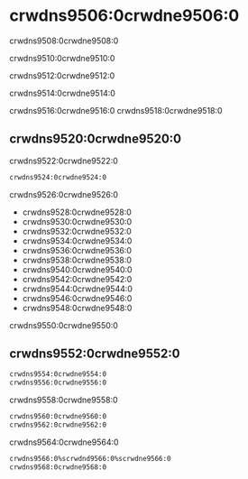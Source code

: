 <a name="utils-clickhouse-local"></a>

# crwdns9506:0crwdne9506:0

crwdns9508:0crwdne9508:0

crwdns9510:0crwdne9510:0

crwdns9512:0crwdne9512:0

crwdns9514:0crwdne9514:0

crwdns9516:0crwdne9516:0 crwdns9518:0crwdne9518:0

## crwdns9520:0crwdne9520:0

crwdns9522:0crwdne9522:0

```bash
crwdns9524:0crwdne9524:0
```

crwdns9526:0crwdne9526:0

- crwdns9528:0crwdne9528:0
- crwdns9530:0crwdne9530:0
- crwdns9532:0crwdne9532:0
- crwdns9534:0crwdne9534:0
- crwdns9536:0crwdne9536:0
- crwdns9538:0crwdne9538:0
- crwdns9540:0crwdne9540:0
- crwdns9542:0crwdne9542:0
- crwdns9544:0crwdne9544:0
- crwdns9546:0crwdne9546:0
- crwdns9548:0crwdne9548:0

crwdns9550:0crwdne9550:0

## crwdns9552:0crwdne9552:0

```bash
crwdns9554:0crwdne9554:0
crwdns9556:0crwdne9556:0
```

crwdns9558:0crwdne9558:0

```bash
crwdns9560:0crwdne9560:0
crwdns9562:0crwdne9562:0
```

crwdns9564:0crwdne9564:0

```bash
crwdns9566:0%scrwdnd9566:0%scrwdne9566:0
crwdns9568:0crwdne9568:0
```